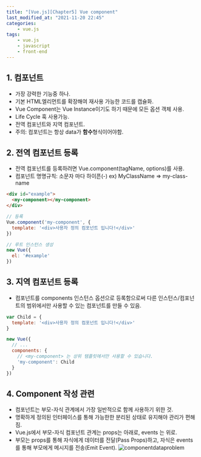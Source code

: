 ```yaml
---
title: "[Vue.js][Chapter5] Vue component"
last_modified_at: "2021-11-20 22:45"
categories:
    - vue.js
tags:
    - vue.js
    - javascript
    - front-end
---
```


## 1. 컴포넌트

* 가장 강력한 기능중 하나.
* 기본 HTML엘리먼트를 확장해여 재사용 가능한 코드를 캡슐화.
* Vue Component는 Vue Instance이기도 하기 때문에 모든 옵션 객체 사용.
* Life Cycle 훅 사용가능.
* 전역 컴포넌트와 지역 컴포넌트.
* 주의: 컴포넌트는 항상 data가 <strong>함수</strong>형식이어야함.

## 2. 전역 컴포넌트 등록
* 전역 컴포넌트를 등록하려면 Vue.component(tagName, options)를 사용.
* 컴포넌트 명명규칙: 소문자 마다 하이픈(-) ex) MyClassName => my-class-name

```html
<div id="example">
  <my-component></my-component>
</div>
```

```js
// 등록
Vue.component('my-component', {
  template: '<div>사용자 정의 컴포넌트 입니다!</div>'
})

// 루트 인스턴스 생성
new Vue({
  el: '#example'
})
```

## 3. 지역 컴포넌트 등록
* 컴포넌트를 components 인스턴스 옵션으로 등록함으로써 다른 인스턴스/컴포넌트의 범위에서만 사용할 수 있는 컴포넌트를 만들 수 있음.

```js
var Child = {
  template: '<div>사용자 정의 컴포넌트 입니다!</div>'
}

new Vue({
  // ...
  components: {
    // <my-component> 는 상위 템플릿에서만 사용할 수 있습니다.
    'my-component': Child
  }
})
```

## 4. Component 작성 관련
* 컴포넌트는 부모-자식 관계에서 가장 일반적으로 함께 사용하기 위한 것. 
* 명확하게 정의된 인터페이스를 통해 가능한한 분리된 상태로 유지해야 관리가 편해짐.
* Vue.js에서 부모-자식 컴포넌트 관계는 props는 아래로, events 는 위로.
* 부모는 props를 통해 자식에게 데이터를 전달(Pass Props)하고, 자식은 events를 통해 부모에게 메시지를 전송(Emit Event).
![componentdataproblem](https://kr.vuejs.org/images/props-events.png)